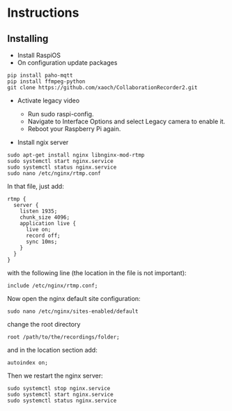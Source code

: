 # Instructions

## Installing

* Install RaspiOS
* On configuration update packages
```
pip install paho-mqtt
pip install ffmpeg-python 
git clone https://github.com/xaoch/CollaborationRecorder2.git  
```
* Activate legacy video
  * Run sudo raspi-config.
  * Navigate to Interface Options and select Legacy camera to enable it.
  * Reboot your Raspberry Pi again.

* Install ngix server
```
sudo apt-get install nginx libnginx-mod-rtmp
sudo systemctl start nginx.service
sudo systemctl status nginx.service 
sudo nano /etc/nginx/rtmp.conf
```
In that file, just add:
```
rtmp {
  server {
    listen 1935;
    chunk_size 4096;
    application live {
      live on;
      record off;
      sync 10ms;
    }
  }
}
```
with the following line (the location in the file is not important):
```
include /etc/nginx/rtmp.conf;
 ```
Now open the nginx default site configuration:
```
sudo nano /etc/nginx/sites-enabled/default
```
change the root directory
```
root /path/to/the/recordings/folder;
```
and in the location section add:
```
autoindex on;
```
Then we restart the nginx server:
```
sudo systemctl stop nginx.service
sudo systemctl start nginx.service
sudo systemctl status nginx.service
```


